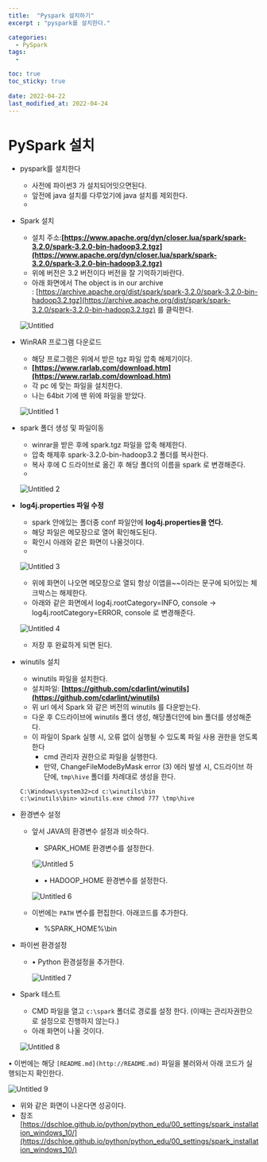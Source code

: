 ```yaml
---
title:  "Pyspark 설치하기"
excerpt : "pyspark를 설치한다."

categories:
  - PySpark 
tags:
  - 

toc: true
toc_sticky: true
 
date: 2022-04-22
last_modified_at: 2022-04-24
---
```


# PySpark 설치

- pyspark를 설치한다
    - 사전에 파이썬3 가 설치되어잇으면된다.
    - 앞전에 java 설치를 다루었기에 java 설치를 제외한다.
    - 

- Spark 설치
    - 설치 주소:**[https://www.apache.org/dyn/closer.lua/spark/spark-3.2.0/spark-3.2.0-bin-hadoop3.2.tgz](https://www.apache.org/dyn/closer.lua/spark/spark-3.2.0/spark-3.2.0-bin-hadoop3.2.tgz)**
    - 위에 버전은 3.2 버전이다 버전을 잘 기억하기바란다.
    - 아래 화면에서 The object is in our archive : [https://archive.apache.org/dist/spark/spark-3.2.0/spark-3.2.0-bin-hadoop3.2.tgz](https://archive.apache.org/dist/spark/spark-3.2.0/spark-3.2.0-bin-hadoop3.2.tgz) 를 클릭한다.
    
   ![Untitled](https://user-images.githubusercontent.com/101306770/164963041-f0194975-9ad2-428d-ab3d-8fd63596784f.png)
    
- WinRAR 프로그램 다운로드
    - 해당 프로그램은 위에서 받은 tgz 파일 압축 해제기이다.
    - **[https://www.rarlab.com/download.htm](https://www.rarlab.com/download.htm)**
    - 각 pc 에 맞는 파일을 설치한다.
    - 나는 64bit 기에 맨 위에 파일을 받았다.
    
    ![Untitled 1](https://user-images.githubusercontent.com/101306770/164963383-47b25d27-bb64-47e8-97fa-429997f723b2.png)
    
- spark 폴더 생성 및 파일이동
    - winrar을 받은 후에 spark.tgz 파일을 압축 해제한다.
    - 압축 해제후 spark-3.2.0-bin-hadoop3.2 폴더를 복사한다.
    - 복사 후에 C 드라이브로 옮긴 후 해당 폴더의 이름을 spark 로 변경해준다.
    - 
    
    ![Untitled 2](https://user-images.githubusercontent.com/101306770/164963496-b76f0860-134f-4b83-9222-32c920fdf6e9.png)
    

- ****log4j.properties 파일 수정****
    - spark 안에있는 폴더중 conf 파일안에 ****log4j.properties을 연다.****
    - 해당 파일은 메모장으로 열어 확인해도된다.
    - 확인시 아래와 같은 화면이 나올것이다.
    - 
    
   ![Untitled 3](https://user-images.githubusercontent.com/101306770/164963606-5f3180ee-3004-47a5-959b-51b9cdb488b8.png)
    - 위에 화면이 나오면 메모장으로 열되 항상 이앱을~~이라는 문구에 되어있는 체크박스는 해제한다.
    - 아래와 같은 화면에서 log4j.rootCategory=INFO, console → log4j.rootCategory=ERROR, console 로 변경해준다.
    
    ![Untitled 4](https://user-images.githubusercontent.com/101306770/164964570-c67f7c65-f455-4d76-8412-588688d80b97.png)
    - 저장 후 완료하게 되면 된다.
- winutils 설치
    - winutils 파일을 설치한다.
    - 설치파일: **[https://github.com/cdarlint/winutils](https://github.com/cdarlint/winutils)**
    - 위 url 에서  Spark 와 같은 버전의 winutils 를 다운받는다.
    - 다운 후 C드라이브에 winutils 폴더 생성, 해당폴더안에 bin 폴더를 생성해준다.
    - 이 파일이 Spark 실행 시, 오류 없이 실행될 수 있도록 파일 사용 권한을 얻도록 한다
        - cmd 관리자  권한으로 파일을 실행한다.
        - 만약, ChangeFileModeByMask error (3) 에러 발생 시, C드라이브 하단에, `tmp\hive` 폴더를 차례대로 생성을 한다.
    
    ```
    C:\Windows\system32>cd c:\winutils\bin
    c:\winutils\bin> winutils.exe chmod 777 \tmp\hive
    ```
    

- 환경변수 설정
    - 앞서 JAVA의 환경변수 설정과 비슷하다.
        - SPARK_HOME 환경변수를 설정한다.
        
        !![Untitled 5](https://user-images.githubusercontent.com/101306770/164963831-9bd60736-2758-401b-8231-ce3df2681b85.png)
        
        - • HADOOP_HOME 환경변수를 설정한다.
        
        ![Untitled 6](https://user-images.githubusercontent.com/101306770/164963921-88a612ea-610f-486e-876b-240521def461.png)
        
    - 이번에는 `PATH` 변수를 편집한다. 아래코드를 추가한다.
        - %SPARK_HOME%\bin
        
- 파이썬 환경설정
    - • Python 환경설정을 추가한다.
        
        ![Untitled 7](https://user-images.githubusercontent.com/101306770/164964018-e71694d3-3126-4e36-846d-9ea900ea49b2.png)
        
- Spark 테스트
    - CMD 파일을 열고 `c:\spark` 폴더로 경로를 설정 한다. (이때는 관리자권한으로 설정으로 진행하지 않는다.)
    - 아래 화면이 나올 것이다.
    
    ![Untitled 8](https://user-images.githubusercontent.com/101306770/164964219-7aead3d9-c610-42a6-b654-0c7991d1222b.png)
    

• 이번에는 해당 `[README.md](http://README.md)` 파일을 불러와서 아래 코드가 실행되는지 확인한다.

![Untitled 9](https://user-images.githubusercontent.com/101306770/164964628-9a539583-56a6-4ce5-925f-8d956ed68734.png)

- 위와 같은 화면이 나온다면 성공이다.
- 참조 [https://dschloe.github.io/python/python_edu/00_settings/spark_installation_windows_10/](https://dschloe.github.io/python/python_edu/00_settings/spark_installation_windows_10/)
